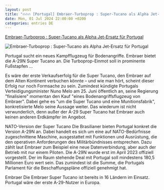 ```yaml
---
layout: post
title: "🔥🔥🔥 [Portugal] Embraer-Turboprop : Super-Tucano als Alpha Jet-Ersatz für Portugal"
date: Mon, 01 Jul 2024 22:00:00 +0200
categories: entries DE
---
```

[Embraer-Turboprop : Super-Tucano als Alpha Jet-Ersatz für Portugal](https://www.flugrevue.de/militaer/embraer-turboprop-super-tucano-als-alpha-jet-ersatz-fuer-portugal/)

![Embraer-Turboprop : Super-Tucano als Alpha Jet-Ersatz für Portugal](https://imgr1.flugrevue.de/image-169FullWidth-af310f18-1992225.jpg)

Portugal sucht ein neues Kampfflugzeug für Bodenangriffe. Embraer bietet die A-29N Super Tucano an. Die Turboprop-Einmot soll in prominente Fußstapfen ...

Es wäre der erste Verkaufserfolg für die Super Tucano, den Embraer auf dem Alten Kontinent verbuchen könnte – und wie man hört, scheint dieser Erfolg nur noch Formsache zu sein. Zumindest kündigte Portugals Verteidigungsminister Nuno Melo am 25. Juni öffentlich an, seine Regierung "finalisiere" momentan den Kauf "eines Bodenangriffsflugzeug von Embraer". Dabei gehe es "um die Super Tucano und eine Munitionsfabrik", konkretisierte Melo seine Aussage weiter. Das wiederum ist nicht verwunderlich, denn außer der A-29 Super Tucano hat Embraer auch keinen anderen Erdkämpfer im Angebot.

NATO-Version der Super Tucano Die Brasilianer bieten Portugal konkret die Version A-29N an. Dabei handelt es sich um eine auf NATO-Bedürfnisse zugeschnittene Maschine, ausgestattet mit Funktionen und Ausrüstung, die den operativen Anforderungen des Militärbündnisses entsprechen. Dazu zählt laut Embraer zum Beispiel eine neue Datenverbindung, aber auch der Betrieb mit nur einem Piloten. Die A-29N wurde erst im April 2023 offiziell vorgestellt. Der im Raum stehende Deal mit Portugal soll mindestens 180,5 Millionen Euro wert sein. Das zumindest ist die Summe, die Portugals Parlament für die Beschaffungspläne offiziell genehmigt hat.

Embraer Die Embraer Super Tucano ist bereits in 16 Ländern im Einsatz. Portugal wäre der erste A-29-Nutzer in Europa.


